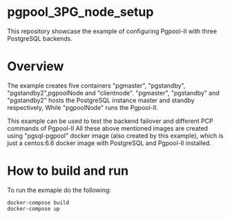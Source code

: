 # pgpool_3PG_node_setup
This repository showcase the example of configuring Pgpool-II with three PostgreSQL backends.

# Overview
The example creates five containers "pgmaster", "pgstandby", "pgstandby2",pgpoolNode and "clientnode".
"pgmaster", "pgstandby" and "pgstandby2" hosts the PostgreSQL instance master and standby respectively, While "pgpoolNode" runs the Pgpool-II.

This example can be used to test the backend failover and different PCP commands of Pgpool-II
All these above mentioned images are created using "pgsql-pgpool" docker image (also created by this example),
which is just a centos:6.6 docker image with PostgreSQL and Pgpool-II installed.

# How to build and run

To run the exmaple do the following:
```
docker-compose build
docker-compose up
```
